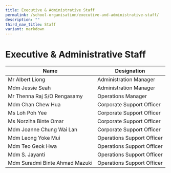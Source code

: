 ```yaml
---
title: Executive & Administrative Staff
permalink: /school-organisation/executive-and-administrative-staff/
description: ""
third_nav_title: Staff
variant: markdown
---
```

Executive &amp; Administrative Staff
================================


|Name |	Designation | 
| -------- | -------- |
|Mr Albert Liong | 	Administration Manager |
|Mdm Jessie Seah | 	Administration Manager |
|Mr Thenna Raj S/O Rengasamy | 	Operations Manager | 
|Mdm Chan Chew Hua | 	Corporate Support Officer | 
|Ms Loh Poh Yee | 	Corporate Support Officer | 
|Ms Norziha Binte Omar | 	Corporate Support Officer | 
|Mdm Joanne Chung Wai Lan | 	Corporate Support Officer | 
|Mdm Leong Yoke Mui | 	Operations Support Officer | 
|Mdm Teo Geok Hwa	 | Operations Support Officer | 
|Mdm S. Jayanti | 	Operations Support Officer | 
|Mdm Suradmi Binte Ahmad Mazuki | 	Operations Support Officer |